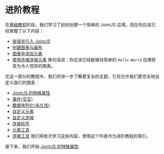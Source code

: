 # 进阶教程

在<a href="/tutorial/">基础教程</a>阶段，我们学习了如何创建一个简单的 JointJS 应用。现在你应该已经掌握了以下内容：
+ <a href="/tutorial/intro/install.html">安装并引入 JointJS</a>
+ <a href="/tutorial/intro/graph.html">创建图表与画布</a>
+ <a href="/tutorial/intro/element.html">图表中添加元素</a>
+ <a href="/tutorial/intro/link.html">使用连接连接元素</a>
换句话讲：你应该已经能够将简单的 <code><em>Hello World</em></code> 应用转变为令人惊异的图表。

在这一部分的教程中，我们将进一步了解更复杂的主题，它将允许我们更完全地自定义我们的图表：
+ <a href="/tutorial/intermediate/special_attrs.html">JointJS 的特殊属性</a>
+ <a href="/tutorial/intermediate/events.html">事件(交互)</a>
+ <a href="/tutorial/intermediate/serialization.html">数据序列化(永久性)</a>
+ <a href="/tutorial/intermediate/custom_elements.html">自定义元素</a>
+ <a href="/tutorial/intermediate/custom_links.html">自定义连接</a>
+ <a href="/tutorial/intermediate/link_labels.html">连接标签</a>
+ <a href="/tutorial/intermediate/element_tools.html">元素工具</a>
+ <a href="/tutorial/intermediate/link_tools.html">连接工具</a>
我们将依次学习这些内容，使用这个列表作为进阶教程的索引。

接下来，我们开始 <a href="/tutorial/intermediate/special_attrs.html">JointJS 的特殊属性</a>
